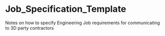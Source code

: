 # Job_Specification_Template
Notes on how to specify Engineering Job requirements for communicating to 3D party contractors
